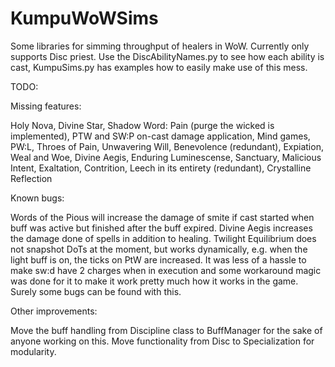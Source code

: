 # KumpuWoWSims
Some libraries for simming throughput of healers in WoW. Currently only supports Disc priest.
Use the DiscAbilityNames.py to see how each ability is cast, KumpuSims.py has examples how to easily make use of this mess.

TODO:


Missing features:

Holy Nova, Divine Star, Shadow Word: Pain (purge the wicked is implemented), PTW and SW:P on-cast damage application, Mind games, PW:L, Throes of Pain, Unwavering Will, Benevolence (redundant), Expiation, Weal and Woe, Divine Aegis, Enduring Luminescense,
Sanctuary, Malicious Intent, Exaltation, Contrition, Leech in its entirety (redundant), Crystalline Reflection

Known bugs:

Words of the Pious will increase the damage of smite if cast started when buff was active but finished after the buff expired.
Divine Aegis increases the damage done of spells in addition to healing.
Twilight Equilibrium does not snapshot DoTs at the moment, but works dynamically, e.g. when the light buff is on, the ticks on PtW are increased.
It was less of a hassle to make sw:d have 2 charges when in execution and some workaround magic was done for it to make it work pretty much how it works in the game. Surely some bugs can be found with this.

Other improvements:

Move the buff handling from Discipline class to BuffManager for the sake of anyone working on this.
Move functionality from Disc to Specialization for modularity.


